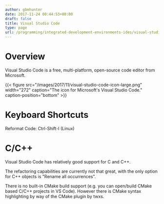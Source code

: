 ```yaml
---
author: gbmhunter
date: 2017-11-24 00:44:53+00:00
draft: false
title: Visual Studio Code
type: page
url: /programming/integrated-development-environments-ides/visual-studio-code
---
```


# Overview




Visual Studio Code is a free, multi-platform, open-source code editor from Microsoft.



{{< figure src="/images/2017/11/visual-studio-code-icon-large.png" width="272" caption="The icon for Microsoft's Visual Studio Code." caption-position="bottom" >}}



# Keyboard Shortcuts




Reformat Code: Ctrl-Shift-I (Linux)




# C/C++




Visual Studio Code has relatively good support for C and C++.




The refactoring capabilities are currently not that great, with the only option for C++ objects is "Rename all occurrences".




There is no built-in CMake build support (e.g. you can open/build CMake based C/C++ projects in VS Code). However there is CMake syntax highlighting by way of the CMake plugin by twxs.
